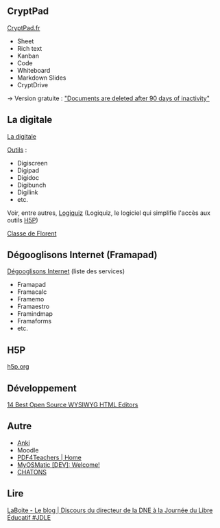 ## CryptPad
[CryptPad.fr](https://cryptpad.fr)
- Sheet
- Rich text
- Kanban
- Code
- Whiteboard
- Markdown Slides
- CryptDrive

-> Version gratuite : ["Documents are deleted after 90 days of inactivity"](https://cryptpad.fr/features.html)

## La digitale
[La digitale](https://ladigitale.dev/)

[Outils](https://ladigitale.dev/#outils) :
- Digiscreen
- Digipad
- Digidoc
- Digibunch
- Digilink
- etc.

Voir, entre autres, [Logiquiz](https://ladigitale.dev/blog/logiquiz-le-logiciel-qui-simplifie-l-acces-aux-outils-h5p) (Logiquiz, le logiciel qui simplifie l'accès aux outils [H5P](https://h5p.org/))

[Classe de Florent](https://classedeflorent.fr/outils/index.php#divers)

## Dégooglisons Internet (Framapad)
[Dégooglisons Internet](https://degooglisons-internet.org/fr/list) (liste des services)

- Framapad
- Framacalc
- Framemo
- Framaestro
- Framindmap
- Framaforms
- etc.

## H5P
[h5p.org](https://h5p.org/)

## Développement 
[14 Best Open Source WYSIWYG HTML Editors](https://itsfoss.com/open-source-wysiwyg-editors/)

## Autre
- [Anki](https://apps.ankiweb.net)
- Moodle
- [PDF4Teachers | Home](https://pdf4teachers.org/)
- [MyOSMatic [DEV]: Welcome!](https://maposmatic.osm-baustelle.de/)
- [CHATONS](https://www.chatons.org/)

## Lire
[LaBoite - Le blog | Discours du directeur de la DNE à la Journée du Libre Éducatif #JDLE](https://blog.apps.education.fr/articles/dne-jdle-2022-05-21t143101559z)
